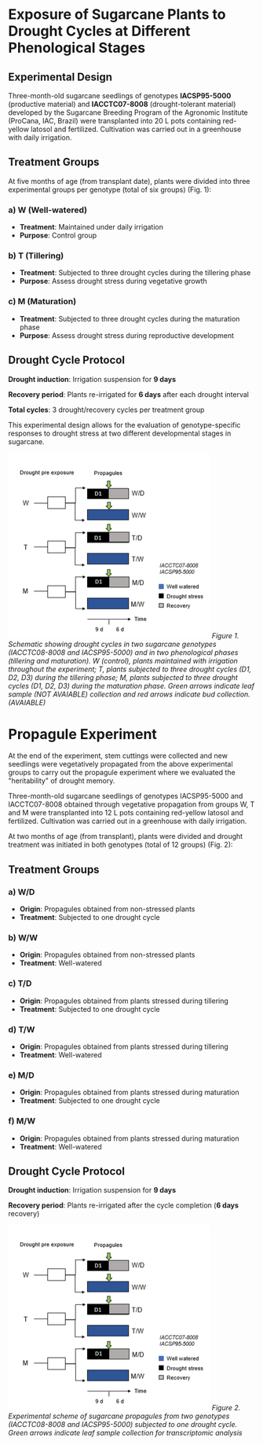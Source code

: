 # Exposure of Sugarcane Plants to Drought Cycles at Different Phenological Stages

## Experimental Design

Three-month-old sugarcane seedlings of genotypes **IACSP95-5000** (productive material) and **IACCTC07-8008** (drought-tolerant material) developed by the Sugarcane Breeding Program of the Agronomic Institute (ProCana, IAC, Brazil) were transplanted into 20 L pots containing red-yellow latosol and fertilized. Cultivation was carried out in a greenhouse with daily irrigation.

## Treatment Groups

At five months of age (from transplant date), plants were divided into three experimental groups per genotype (total of six groups) (Fig. 1):

### a) W (Well-watered)
- **Treatment**: Maintained under daily irrigation
- **Purpose**: Control group

### b) T (Tillering)  
- **Treatment**: Subjected to three drought cycles during the tillering phase
- **Purpose**: Assess drought stress during vegetative growth

### c) M (Maturation)
- **Treatment**: Subjected to three drought cycles during the maturation phase  
- **Purpose**: Assess drought stress during reproductive development

## Drought Cycle Protocol

**Drought induction**: Irrigation suspension for **9 days**

**Recovery period**: Plants re-irrigated for **6 days** after each drought interval

**Total cycles**: 3 drought/recovery cycles per treatment group

This experimental design allows for the evaluation of genotype-specific responses to drought stress at two different developmental stages in sugarcane.

![Drought cycle 1](figs/dry_cycle_2.png)
*Figure 1. Schematic showing drought cycles in two sugarcane genotypes (IACCTC08-8008 and IACSP95-5000) and in two phenological phases (tillering and maturation). W (control), plants maintained with irrigation throughout the experiment; T, plants subjected to three drought cycles (D1, D2, D3) during the tillering phase; M, plants subjected to three drought cycles (D1, D2, D3) during the maturation phase. Green arrows indicate leaf sample (NOT AVAIABLE) collection and red arrows indicate bud collection. (AVAIABLE)*

# Propagule Experiment

At the end of the experiment, stem cuttings were collected and new seedlings were vegetatively propagated from the above experimental groups to carry out the propagule experiment where we evaluated the "heritability" of drought memory.

Three-month-old sugarcane seedlings of genotypes IACSP95-5000 and IACCTC07-8008 obtained through vegetative propagation from groups W, T and M were transplanted into 12 L pots containing red-yellow latosol and fertilized. Cultivation was carried out in a greenhouse with daily irrigation.

At two months of age (from transplant), plants were divided and drought treatment was initiated in both genotypes (total of 12 groups) (Fig. 2):

## Treatment Groups

### a) W/D
- **Origin**: Propagules obtained from non-stressed plants
- **Treatment**: Subjected to one drought cycle

### b) W/W  
- **Origin**: Propagules obtained from non-stressed plants
- **Treatment**: Well-watered

### c) T/D
- **Origin**: Propagules obtained from plants stressed during tillering
- **Treatment**: Subjected to one drought cycle

### d) T/W
- **Origin**: Propagules obtained from plants stressed during tillering  
- **Treatment**: Well-watered

### e) M/D
- **Origin**: Propagules obtained from plants stressed during maturation
- **Treatment**: Subjected to one drought cycle

### f) M/W
- **Origin**: Propagules obtained from plants stressed during maturation
- **Treatment**: Well-watered

## Drought Cycle Protocol

**Drought induction**: Irrigation suspension for **9 days**

**Recovery period**: Plants re-irrigated after the cycle completion (**6 days** recovery)

![Drought cycle 2](figs/dry_cycle_2.png)
*Figure 2. Experimental scheme of sugarcane propagules from two genotypes (IACCTC08-8008 and IACSP95-5000) subjected to one drought cycle. Green arrows indicate leaf sample collection for transcriptomic analysis*



